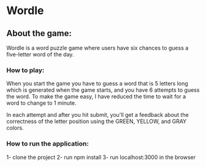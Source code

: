 # Wordle
## About the game:
Wordle is a word puzzle game where users have six chances to guess a five-letter word of the day.

### How to play:

When you start the game you have to guess a word that is 5 letters long which is generated when the game starts, and you have 6 attempts to guess the word. To make the game easy, I have reduced the time to wait for a word to change to 1 minute.

In each attempt and after you hit submit, you'll get a feedback about the correctness of the letter position using the GREEN, YELLOW, and GRAY colors.

### How to run the application:

1- clone the project
2- run npm install
3- run localhost:3000 in the browser